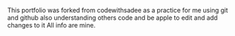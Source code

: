 
This portfolio was forked from codewithsadee as a practice for me using git and github also understanding others code and be apple to edit and add changes to it
All info are mine. 
